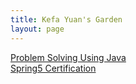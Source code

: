 ```yaml
---
title: Kefa Yuan's Garden
layout: page
---
```


[Problem Solving Using Java](ProblemSolvingUsingJava/toc.md)  
[Spring5 Certification](Spring5Ceritifcation/toc.md)  

